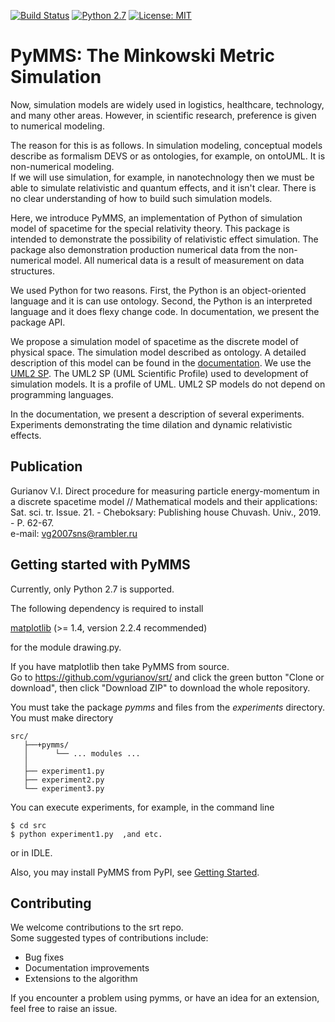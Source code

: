 [![Build Status](https://travis-ci.org/vgurianov/srt.svg?branch=master)](https://travis-ci.org/vgurianov/srt) [![Python 2.7](https://img.shields.io/badge/python-2.7-blue.svg)](https://www.python.org/downloads/release/python-270/) [![License: MIT](https://img.shields.io/badge/License-MIT-yellow.svg)](https://opensource.org/licenses/MIT)  
   
# PyMMS: The Minkowski Metric Simulation

Now, simulation models are widely used in logistics, healthcare, technology, and many other areas. However, in scientific research, preference is given to numerical modeling.   
  
The reason for this is as follows. In simulation modeling, conceptual models describe as formalism DEVS or as ontologies, for example, on ontoUML. It is non-numerical modeling.  
If we will use simulation, for example, in nanotechnology then we must be able to simulate relativistic and quantum effects, and it isn't clear. There is no clear understanding of how to build such simulation models.  
  
Here, we introduce PyMMS, an implementation of Python of simulation model of spacetime for the special relativity theory. This package is intended to demonstrate the possibility of relativistic effect simulation. The package also demonstration production numerical data from the non-numerical model. All numerical data is a result of measurement on data structures.  
  
We used Python for two reasons. First, the Python is an object-oriented language and it is can use ontology. Second, the Python is an interpreted language and it does flexy change code. In documentation, we present the package API.  
  
We propose a simulation model of spacetime as the discrete model of physical space. The simulation model described as ontology. A detailed description of this model can be found in the [documentation](https://vgurianov.github.io/srt/). We use the [UML2 SP](https://vgurianov.github.io/uml-sp/). The UML2 SP (UML Scientific Profile) used to development of simulation models. It is a profile of UML. UML2 SP models do not depend on programming languages.  
  
In the documentation, we present a description of several experiments. Experiments demonstrating the time dilation and dynamic relativistic effects.  
  
## Publication
Gurianov V.I. Direct procedure for measuring particle energy-momentum in a discrete spacetime model // Mathematical models and their applications: Sat. sci. tr. Issue. 21. - Cheboksary: Publishing house Chuvash. Univ., 2019. - P. 62-67.  
e-mail: vg2007sns@rambler.ru  
  
## Getting started with PyMMS  
Currently, only Python 2.7 is supported.  
  
The following dependency is required to install  
  
[matplotlib](https://matplotlib.org/) (>= 1.4, version 2.2.4 recommended)   
  
for the module drawing.py.  
  
   
If you have matplotlib then take PyMMS from source.  
Go to https://github.com/vgurianov/srt/ and click the green button "Clone or download", then click "Download ZIP" to download the whole repository.  
  
You must take the package *pymms* and files from the *experiments* directory.  
You must make directory  
```
src/
   ├──+pymms/  
   │      └── ... modules ...  
   │
   ├── experiment1.py  
   ├── experiment2.py  
   └── experiment3.py  
```  

You can execute experiments, for example, in the command line  
  
```
$ cd src  
$ python experiment1.py  ,and etc.   
```  
   
or in IDLE.  
  
Also, you may install PyMMS from PyPI, see [Getting Started](https://vgurianov.github.io/srt/started.html).  
  
## Contributing  
We welcome contributions to the srt repo.  
Some suggested types of contributions include:
  
- Bug fixes  
- Documentation improvements  
- Extensions to the algorithm  
  
If you encounter a problem using pymms, or have an idea for an extension, feel free to raise an issue.  

